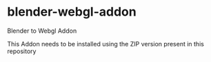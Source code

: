 # blender-webgl-addon
Blender to Webgl Addon

This Addon needs to be installed using the ZIP version present in this repository 
